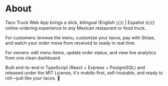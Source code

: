 # About

Taco Truck Web App brings a slick, bilingual (English 🇺🇸 | Español 🇲🇽) online-ordering experience to any Mexican restaurant or food truck.

For customers: browse the menu, customize your tacos, pay with Stripe, and watch your order move from received to ready in real time.

For owners: edit menu items, update order status, and view live analytics from one clean dashboard.

Built end-to-end in TypeScript (React + Express + PostgreSQL) and released under the MIT License, it's mobile-first, self-hostable, and ready to roll—just like your tacos. 🌮